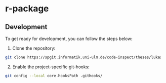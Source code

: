 # r-package

## Development
To get ready for development, you can follow the steps below:
1. Clone the repository:
```bash
git clone https://spgit.informatik.uni-ulm.de/code-inspect/theses/lukas-pietzschmann-master-thesis/r-package.git
```
2. Enable the project-specific git-hooks:
```bash
git config --local core.hooksPath .githooks/
```
